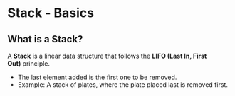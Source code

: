 # Stack - Basics

## What is a Stack?

A **Stack** is a linear data structure that follows the **LIFO (Last In, First Out)** principle.

- The last element added is the first one to be removed.
- Example: A stack of plates, where the plate placed last is removed first.
